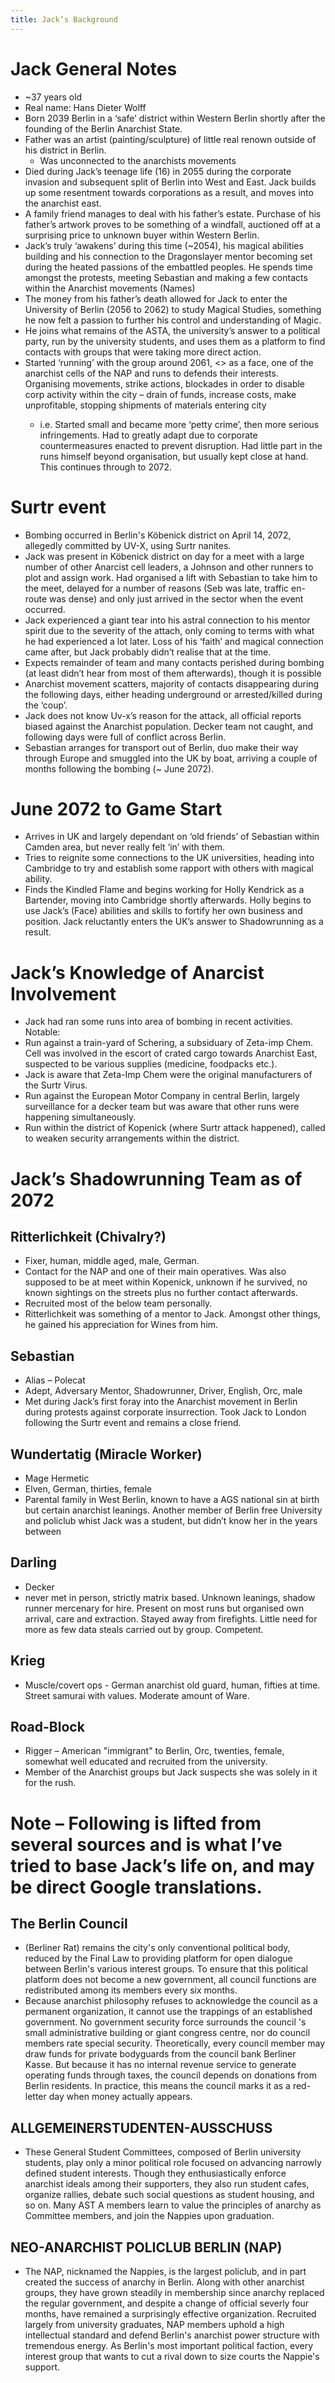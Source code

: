 ```yaml
---
title: Jack’s Background
---
```


# Jack General Notes

- ~37 years old
- Real name: Hans Dieter Wolff
- Born 2039 Berlin in a ‘safe’ district within Western Berlin shortly after the founding of the Berlin Anarchist State.
- Father was an artist (painting/sculpture) of little real renown outside of his district in Berlin.
	- Was unconnected to the anarchists movements
- Died during Jack’s teenage life (16) in 2055 during the corporate invasion and subsequent split of Berlin into West and East. Jack builds up some resentment towards corporations as a result, and moves into the anarchist east.
- A family friend manages to deal with his father’s estate. Purchase of his father’s artwork proves to be something of a windfall, auctioned off at a surprising price to unknown buyer within Western Berlin.
- Jack’s truly ‘awakens’ during this time (~2054), his magical abilities building and his connection to the Dragonslayer mentor becoming set during the heated passions of the embattled peoples. He spends time amongst the protests, meeting Sebastian and making a few contacts within the Anarchist movements (Names)
- The money from his father’s death allowed for Jack to enter the University of Berlin (2056 to 2062) to study Magical Studies, something he now felt a passion to further his control and understanding of Magic.
- He joins what remains of the ASTA, the university’s answer to a political party, run by the university students, and uses them as a platform to find contacts with groups that were taking more direct action.
- Started ‘running’ with the group around 2061, <<name pending>> as a face, one of the anarchist cells of the NAP and runs to defends their interests. Organising movements, strike actions, blockades in order to disable corp activity within the city – drain of funds, increase costs, make unprofitable, stopping shipments of materials entering city
	- i.e. Started small and became more ‘petty crime’, then more serious infringements. Had to greatly adapt due to corporate countermeasures enacted to prevent disruption. Had little part in the runs himself beyond organisation, but usually kept close at hand. This continues through to 2072.

# Surtr event

- Bombing occurred in Berlin's Köbenick district on April 14, 2072, allegedly committed by UV-X, using Surtr nanites.
- Jack was present in Köbenick district on day for a meet with a large number of other Anarcist cell leaders, a Johnson and other runners to plot and assign work. Had organised a lift with Sebastian to take him to the meet, delayed for a number of reasons (Seb was late, traffic en-route was dense) and only just arrived in the sector when the event occurred.  
- Jack experienced a giant tear into his astral connection to his mentor spirit due to the severity of the attach, only coming to terms with what he had experienced a lot later. Loss of his ‘faith’ and magical connection came after, but Jack probably didn’t realise that at the time.
- Expects remainder of team and many contacts perished during bombing (at least didn’t hear from most of them afterwards), though it is possible
- Anarchist movement scatters, majority of contacts disappearing during the following days, either heading underground or arrested/killed during the ‘coup’.
- Jack does not know Uv-x’s reason for the attack, all official reports biased against the Anarchist population. Decker team not caught, and following days were full of conflict across Berlin.
- Sebastian arranges for transport out of Berlin, duo make their way through Europe and smuggled into the UK by boat, arriving a couple of months following the bombing (~ June 2072).

# June 2072 to Game Start

- Arrives in UK and largely dependant on ‘old friends’ of Sebastian within Camden area, but never really felt ‘in’ with them.
- Tries to reignite some connections to the UK universities, heading into Cambridge to try and establish some rapport with others with magical ability.
- Finds the Kindled Flame and begins working for Holly Kendrick as a Bartender, moving into Cambridge shortly afterwards. Holly begins to use Jack’s (Face) abilities and skills to fortify her own business and position. Jack reluctantly enters the UK’s answer to Shadowrunning as a result.

# Jack’s Knowledge of Anarcist Involvement

- Jack had ran some runs into area of bombing in recent activities. Notable:
- Run against a train-yard of Schering, a subsiduary of Zeta-imp Chem. Cell was involved in the escort of crated cargo towards Anarchist East, suspected to be various supplies (medicine, foodpacks etc.).
- Jack is aware that Zeta-Imp Chem were the original manufacturers of the Surtr Virus.
- Run against the European Motor Company in central Berlin, largely surveillance for a decker team but was aware that other runs were happening simultaneously.
- Run within the district of Kopenick (where Surtr attack happened), called to weaken security arrangements within the district.

# Jack’s Shadowrunning Team as of 2072

## Ritterlichkeit (Chivalry?)

- Fixer, human, middle aged, male, German.
- Contact for the NAP and one of their main operatives. Was also supposed to be at meet within Kopenick, unknown if he survived, no known sightings on the streets plus no further contact afterwards.
- Recruited most of the below team personally.
- Ritterlichkeit was something of a mentor to Jack. Amongst other things, he gained his appreciation for Wines from him.

## Sebastian

- Alias – Polecat
- Adept, Adversary Mentor, Shadowrunner, Driver, English, Orc, male
- Met during Jack’s first foray into the Anarchist movement in Berlin during protests against corporate insurrection. Took Jack to London following the Surtr event and remains a close friend.

## Wundertatig (Miracle Worker)

- Mage Hermetic
- Elven, German, thirties, female
- Parental family in West Berlin, known to have a AGS national sin at birth but certain anarchist leanings. Another member of Berlin free University and policlub whist Jack was a student, but didn’t know her in the years between

## Darling

- Decker
- never met in person, strictly matrix based. Unknown leanings, shadow runner mercenary for hire. Present on most runs but organised own arrival, care and extraction. Stayed away from firefights. Little need for more as few data steals carried out by group. Competent.

## Krieg

- Muscle/covert ops - German anarchist old guard, human, fifties at time. Street samurai with values. Moderate amount of Ware.

## Road-Block

- Rigger – American "immigrant" to Berlin, Orc, twenties, female, somewhat well educated and recruited from the university.
- Member of the Anarchist groups but Jack suspects she was solely in it for the rush.

# Note – Following is lifted from several sources and is what I’ve tried to base Jack’s life on, and may be direct Google translations.

## The Berlin Council

- (Berliner Rat) remains the city's only conventional political body, reduced by the Final Law to providing platform for open dialogue between Berlin's various interest groups. To ensure that this political platform does not become a new government, all council functions are redistributed among its members every six months.
- Because anarchist philosophy refuses to acknowledge the council as a permanent organization, it cannot use the trappings of an established government. No government security force surrounds the council 's small  administrative building or giant congress centre, nor do council members rate special security. Theoretically, every council member may draw funds for private bodyguards from the council bank Berliner Kasse. But because it has no internal revenue service to generate operating funds through taxes, the council depends on donations from Berlin residents. In practice, this means the council marks it as a red-letter day when money actually appears.

## ALLGEMEINERSTUDENTEN-AUSSCHUSS

- These General Student Committees, composed of Berlin university students, play only a minor political role focused on advancing narrowly defined student interests. Though they enthusiastically enforce anarchist ideals among their supporters, they also run student cafes, organize rallies, debate such social questions as student housing, and so on. Many AST A members learn to value the principles of anarchy as Committee members, and join the Nappies upon graduation.

## NEO-ANARCHIST POLICLUB BERLIN (NAP)

- The NAP, nicknamed the Nappies, is the largest policlub, and in part created the success of anarchy in Berlin. Along with other anarchist groups, they have grown steadily in membership since anarchy replaced the regular government, and despite a change of official severly four months, have remained a surprisingly effective organization. Recruited largely from university graduates, NAP members uphold a high intellectual standard and defend Berlin's anarchist power structure with tremendous energy. As Berlin's most important political faction, every interest group that wants to cut a rival down to size courts the Nappie's support.
